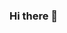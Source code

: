 ### Hi there 👋

<!--
**jiwenyun/jiwenyun** is a ✨ _special_ ✨ repository because its `README.md` (this file) appears on your GitHub profile.
大家好，我叫嵇文筠，来自美丽的江苏盐城。
我一直对计算机抱有很大的热情，希望能在接下来的时间里和大家一起探索计算机的奥秘！
